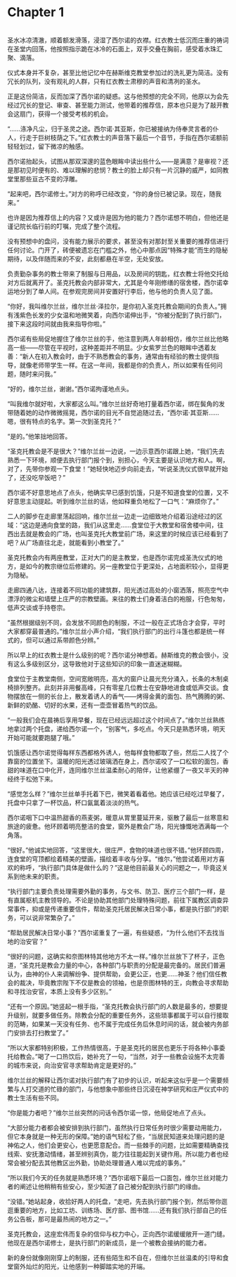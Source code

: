 # Chapter 1

<br>
圣水冰凉清澈，顺着额发滑落，浸湿了西尔诺的衣襟。红衣教士低沉而庄重的祷词在圣堂内回荡，他按照指示跪在冰冷的石面上，双手交叠在胸前，感受着水珠汇聚、滴落。

仪式本身并不复杂，甚至比他记忆中在赫斯维克教堂参加过的洗礼更为简洁。没有冗长的队列，没有观礼的人群，只有红衣教士肃穆的声音和清冽的圣水。

正是这份简洁，反而加深了西尔诺的疑惑。这与他预想的完全不同，他原以为会先经过冗长的登记、审查、甚至能力测试，他带着的推荐信，原本也只是为了敲开教会这扇门，获得一个接受考核的机会。

“……涤净凡尘，归于圣灵之途。西尔诺·其亚斯，你已被接纳为侍奉灵言者的仆人，行走于巨树枝荫之下。”红衣教士的声音落下最后一个音节，手指在西尔诺额前轻轻划过，留下微凉的触感。

西尔诺抬起头，试图从那双深邃的蓝色眼眸中读出些什么——是满意？是审视？还是那初见时便有的、难以理解的悲悯？教士的脸上却只有一片沉静的威严，如同教堂里那些亘古不变的浮雕。

“起来吧，西尔诺修士。”对方的称呼已经改变，“你的身份已被记录。现在，随我来。”

也许是因为推荐信上的内容？又或许是因为他的能力？西尔诺想不明白，但他还是谨记院长临行前的叮嘱，完成了整个流程。

没有预想中的盘问，没有能力展示的要求，甚至没有对那封至关重要的推荐信进行任何讨论。门开了，砖便被遗忘在门槛之外，他心中那点因“特殊才能”而生的隐秘期待，以及伴随而来的不安，此刻都悬在半空，无处安放。

负责勤杂事务的教士带来了制服与日用品，以及房间的钥匙，红衣教士将他交托给对方后就离开了。圣克托教会内部非常大，尤其是今年刚修缮的宿舍楼，西尔诺幸运地分到了单人间。在参观完房间并安置好行李后，他与他的负责人见了面。

“你好，我叫维尔兰丝，维尔兰丝·泽拉尔，是你初入圣克托教会期间的负责人。”拥有浅紫色长发的少女温和地微笑着，向西尔诺伸出手，“你被分配到了执行部门，接下来这段时间就由我来指导你啦。”

西尔诺有些局促地握住了维尔兰丝的手，他注意到两人年龄相仿，维尔兰丝比他略高一些——尽管在平视时，这种差距并不明显。少女紫罗兰色的眼眸中透着友善：“新人在初入教会时，由于不熟悉教会的事务，通常由有经验的教士提供指导，就像老师带学生一样。在这一年间，我都是你的负责人，所以如果有任何问题，随时来问我。”

“好的，维尔兰丝，谢谢。”西尔诺拘谨地点头。

“叫我维尔就好啦，大家都这么叫。”维尔兰丝好奇地打量着西尔诺，绑在鬓角的发带随着她的动作微微摇晃，西尔诺的目光不自觉追随过去，“西尔诺·其亚斯……嗯，很有特点的名字。第一次到圣克托？”

“是的。”他笨拙地回答。

“圣克托教会是不是很大？”维尔兰丝一边说，一边示意西尔诺跟上她，“我们先去熟悉一下环境，顺便去执行部门报个到，别担心，今天主要是认识地方和人。啊，对了，先带你参观一下食堂！”她轻快地迈步向前走去，“听说圣洗仪式很早就开始了，还没吃早饭吧？”

西尔诺不好意思地点了点头，他确实早已感到饥饿，只是不知道食堂的位置，又不好意思主动提起。听到维尔兰丝的话，他如释重负地松了一口气：“麻烦你了。”

二人的脚步在走廊里荡起回响，维尔兰丝一边走一边细致地介绍着沿途经过的区域：“这边是通向食堂的路，我们从这里走……食堂位于大教堂和宿舍楼中间，往西出去就是教会的广场，也叫圣克托大教堂前广场，来这里的时候应该已经看到了吧？从广场直往北走，就能看到小教堂了。”

圣克托教会内有两座教堂，正对大门的是主教堂，也是西尔诺完成圣洗仪式的地方，是如今的教宗继位后修建的。另一座教堂位于更深处，占地面积较小，显得更为隐秘。

走廊四通八达，连接着不同功能的建筑群，阳光透过高处的小窗洒落，照亮空气中漂浮的微尘和墙壁上庄严的宗教壁画。来往的教士们身着洁白的袍服，行色匆匆，低声交谈或手持卷宗。

“虽然根据级别不同，会发放不同颜色的制服，不过一般在正式场合才会穿，平时大家都穿最普通的。”维尔兰丝小声介绍，“我们执行部门的出行斗篷也都是统一样式的，但可以通过系带颜色分辨。”

所以早上的红衣教士是什么级别的呢？西尔诺分神想着。赫斯维克的教会很小，没有这么多级别区分，这导致他对于这些知识的印象一直迷迷糊糊。

食堂位于主教堂南侧，空间宽敞明亮，高大的窗户让晨光充分涌入，长条的木制桌椅排列整齐。此刻并非用餐高峰，只有零星几位教士在安静地进食或低声交谈。食物摆放在一侧的长台上，散发着诱人的香气——烤得金黄的面包、热气腾腾的粥、新鲜的奶酪、切好的水果，还有一壶壶冒着热气的饮品。

“一般我们会在晨祷后享用早餐，现在已经远远超过这个时间点了。”维尔兰丝熟练地拿过两个托盘，递给西尔诺一个，“别客气，多吃点。今天只是熟悉环境，明天开始可能就要跑腿了哦。”

饥饿感让西尔诺觉得每样东西都格外诱人，他每样食物都取了些，然后二人找了个靠窗的位置坐下。温暖的阳光透过玻璃洒在身上，西尔诺咬了一口松软的面包，香甜的味道在口中化开，连同维尔兰丝温柔耐心的陪伴，让他紧绷了一夜又半天的神经终于松弛下来。

“感觉怎么样？”维尔兰丝单手托着下巴，微笑着看着他。她应该已经吃过早餐了，托盘中只拿了一杯饮品，杯口氤氲着淡淡的热气。

西尔诺咽下口中温热甜香的燕麦粥，暖意从胃里蔓延开来，驱散了最后一丝寒意和旅途的疲惫。他环顾着明亮整洁的食堂，窗外是教会广场，阳光慷慨地洒满每一个角落。

“很好。”他诚实地回答，“这里很大，很庄严，食物的味道也很不错。”他环顾四周，连食堂的穹顶都绘着精美的壁画，描绘着丰收与分享。“维尔，”他尝试着用对方喜欢的称呼，“执行部门具体是做什么的？”这是他目前最关心的问题之一，毕竟这关系到他未来的职责。

“执行部门主要负责处理需要外勤的事务，与文书、防卫、医疗三个部门一样，是有直属枢机主教领导的。不论是协助其他部门处理特殊问题，前往下属教区调查异常事件，抑或是传递重要信件，帮助圣克托居民解决日常小事，都是执行部门的职务，可以说非常繁杂了。”

“帮助居民解决日常小事？”西尔诺重复了一遍，有些疑惑，“为什么他们不去找当地的治安官？”

“很好的问题，这确实和奈图林特其他地方不太一样。”维尔兰丝放下了杯子，正色道，“圣克托是教会力量的中心，各种部门与职责的分配是最完备的。居民们普遍认为，由神的仆人来调解纷争、提供帮助，会更公正，也更……神圣？他们信任教会的裁决，毕竟教宗陛下不仅是教会的领袖，也是奈图林特的王，向教会寻求帮助和寻找治安官，本质上没有多少区别。”

“还有一个原因。”她竖起一根手指，“圣克托教会执行部门的人数是最多的，想要提升级别，就要多做任务。除教会分配的重要任务外，这些琐事都属于可以自行接取的范畴，如果某一天没有任务、也不属于完成任务后休息时间的话，就会被内务部门安排去打扫教堂了。”

“所以大家都特别积极，工作热情很高，于是圣克托的居民也更乐于将各种小事委托给教会。”喝了一口热饮后，她补充了一句，“当然，对于一些教会设施不太完善的城市来说，向治安官寻求帮助肯定是更好的。”

维尔兰丝的解释让西尔诺对执行部门有了初步的认识，听起来这似乎是一个需要频繁与人打交道的忙碌的部门，与他想象中那些终日沉浸在神学研究和庄严仪式中的教士生活有些不同。

“你是能力者吧？”维尔兰丝突然的问话令西尔诺一惊，他局促地点了点头。

“大部分能力者都会被安排到执行部门，虽然执行日常任务时很少需要动用能力，但它本身就是一种无形的保障。”她的语气轻松了些，“当居民知道来处理问题的是神佑之人，他们会更安心，也更愿意配合。而一些棘手的问题，比如需要精确查找线索、安抚激动情绪，甚至辨别真伪，能力往往能起到关键作用。所以能力者也经常会被分配去其他教区出外勤，协助处理普通人难以完成的事务。”

“所以我们今天的任务就是熟悉环境？”西尔诺咽下最后一口面包，维尔兰丝对能力者的阐述让他稍稍有些安心，至少知道了自己被分配到执行部门的缘由。

“没错。”她站起身，收拾好两人的托盘，“走吧，先去执行部门报个到，然后带你逛逛重要的地方，比如工坊、训练场、医疗部、图书馆……还有我们执行部自己的任务公告板，那可是最热闹的地方之一。”

圣克托教会，这座宏伟而复杂的信仰与权力中心，正向西尔诺缓缓敞开一道门缝。他现在是西尔诺修士，是执行部门的新成员，是一个被教会接纳的能力者。

新的身份就像刚刚穿上的制服，还有些陌生和不自在，但维尔兰丝温柔的引导和食堂窗外灿烂的阳光，让他感到一种脚踏实地的开端。

